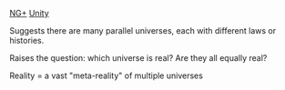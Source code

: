 [NG+](NG+.md) [Unity](Unity.md)

Suggests there are many parallel universes, each with different laws or histories.

Raises the question: which universe is real? Are they all equally real?

Reality = a vast "meta-reality" of multiple universes